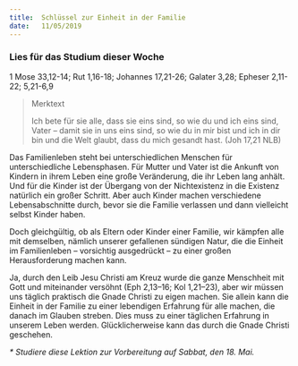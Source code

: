 ```yaml
---
title:  Schlüssel zur Einheit in der Familie
date:   11/05/2019
---
```


### Lies für das Studium dieser Woche

1 Mose 33,12-14; Rut 1,16-18; Johannes 17,21-26; Galater 3,28; Epheser 2,11-22; 5,21-6,9

> <p>Merktext</p>
> Ich bete für sie alle, dass sie eins sind, so wie du und ich eins sind, Vater – damit sie in uns eins sind, so wie du in mir bist und ich in dir bin und die Welt glaubt, dass du mich gesandt hast. (Joh 17,21 NLB)

Das Familienleben steht bei unterschiedlichen Menschen für unterschiedliche Lebensphasen. Für Mutter und Vater ist die Ankunft von Kindern in ihrem Leben eine große Veränderung, die ihr Leben lang anhält. Und für die Kinder ist der Übergang von der Nichtexistenz in die Existenz natürlich ein großer Schritt. Aber auch Kinder machen verschiedene Lebensabschnitte durch, bevor sie die Familie verlassen und dann vielleicht selbst Kinder haben.

Doch gleichgültig, ob als Eltern oder Kinder einer Familie, wir kämpfen alle mit demselben, nämlich unserer gefallenen sündigen Natur, die die Einheit im Familienleben – vorsichtig ausgedrückt – zu einer großen Herausforderung machen kann.

Ja, durch den Leib Jesu Christi am Kreuz wurde die ganze Menschheit mit Gott und miteinander versöhnt (Eph 2,13–16; Kol 1,21–23), aber wir müssen uns täglich praktisch die Gnade Christi zu eigen machen. Sie allein kann die Einheit in der Familie zu einer lebendigen Erfahrung für alle machen, die danach im Glauben streben. Dies muss zu einer täglichen Erfahrung in unserem Leben werden. Glücklicherweise kann das durch die Gnade Christi geschehen.

_* Studiere diese Lektion zur Vorbereitung auf Sabbat, den 18. Mai._
